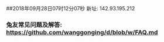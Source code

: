 ##2018年09月28日07时12分07秒 新址: 142.93.195.212
### 兔友常见问题及解答: https://github.com/wanggonging/d/blob/w/FAQ.md
